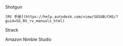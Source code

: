
Shotgun

    [RV 手册](https://help.autodesk.com/view/SGSUB/CHS/?guid=SG_RV_rv_manuals_html)

Strack


Amazon Nimble Studio
